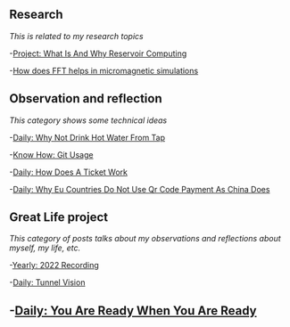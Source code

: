 ## Research

_This is related to my research topics_

-[Project: What Is And Why Reservoir Computing](https://xing-chen18.github.io/Project-What-is-and-why-Reservoir-Computing/)

-[How does FFT helps in micromagnetic simulations](https://xing-chen18.github.io/My-PhD/)

## Observation and reflection
_This category shows some technical ideas_ 

-[Daily: Why Not Drink Hot Water From Tap](https://xing-chen18.github.io/Daily-Why-not-drink-hot-water-from-tap/)

-[Know How: Git Usage](https://xing-chen18.github.io/know-how-Git-usage/)

-[Daily: How Does A Ticket Work](https://xing-chen18.github.io/Daily-How-does-a-ticket-work/)

-[Daily: Why Eu Countries Do Not Use Qr Code Payment As China Does](https://xing-chen18.github.io/Daily-Why-Eu-countries-do-not-use-QR-code-payment-as-China-does/)


## Great Life project
_This category of posts talks about my observations and reflections about myself, my life, etc._

-[Yearly: 2022 Recording](https://xing-chen18.github.io/Yearly-2022-Recording/)

-[Daily: Tunnel Vision](https://xing-chen18.github.io/Daily-Tunnel-vision/)

-[Daily: You Are Ready When You Are Ready](https://xing-chen18.github.io/Daily-You-are-ready-when-you-are-ready/)
-
